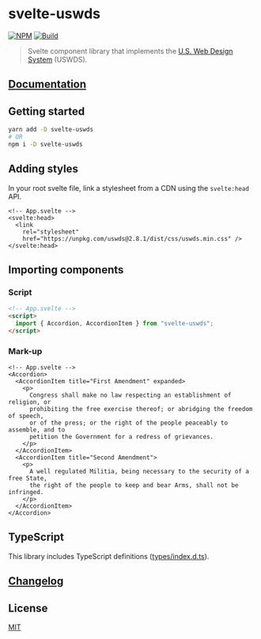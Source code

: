 # svelte-uswds

[![NPM][npm]][npm-url]
[![Build][build]][build-badge]

> Svelte component library that implements the [U.S. Web Design System](https://designsystem.digital.gov/) (USWDS).

## [Documentation](https://svelte-uswds.onrender.com/)

## Getting started

```sh
yarn add -D svelte-uswds
# OR
npm i -D svelte-uswds
```

## Adding styles

In your root svelte file, link a stylesheet from a CDN using the `svelte:head` API.

```svelte
<!-- App.svelte -->
<svelte:head>
  <link
    rel="stylesheet"
    href="https://unpkg.com/uswds@2.8.1/dist/css/uswds.min.css" />
</svelte:head>

```

## Importing components

### Script

```html
<!-- App.svelte -->
<script>
  import { Accordion, AccordionItem } from "svelte-uswds";
</script>
```

### Mark-up

```svelte
<!-- App.svelte -->
<Accordion>
  <AccordionItem title="First Amendment" expanded>
    <p>
      Congress shall make no law respecting an establishment of religion, or
      prohibiting the free exercise thereof; or abridging the freedom of speech,
      or of the press; or the right of the people peaceably to assemble, and to
      petition the Government for a redress of grievances.
    </p>
  </AccordionItem>
  <AccordionItem title="Second Amendment">
    <p>
      A well regulated Militia, being necessary to the security of a free State,
      the right of the people to keep and bear Arms, shall not be infringed.
    </p>
  </AccordionItem>
</Accordion>

```

## TypeScript

This library includes TypeScript definitions ([types/index.d.ts](types/index.d.ts)).

## [Changelog](CHANGELOG.md)

## License

[MIT](LICENSE)

[npm]: https://img.shields.io/npm/v/svelte-uswds.svg?color=blue
[npm-url]: https://npmjs.com/package/svelte-uswds
[build]: https://travis-ci.com/metonym/svelte-uswds.svg?branch=master
[build-badge]: https://travis-ci.com/metonym/svelte-uswds
